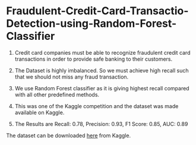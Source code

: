 # Fraudulent-Credit-Card-Transactio-Detection-using-Random-Forest-Classifier

1. Credit card companies must be able to recognize fraudulent credit card transactions in order to provide safe banking to their customers.

2. The Dataset is highly imbalanced. So we must achieve high recall such that we should not miss any fraud transaction. 

3. We use Random Forest classifier as it is giving highest recall compared with all other predefined methods.

4. This was one of the Kaggle competition and the dataset was made available on Kaggle.

5. The Results are Recall: 0.78,  Precision: 0.93,  F1 Score: 0.85,  AUC: 0.89




The dataset can be downloaded [here](https://www.kaggle.com/mlg-ulb/creditcardfraud) from Kaggle.
